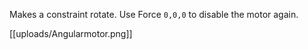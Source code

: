 Makes a constraint rotate. Use Force `0,0,0` to disable the motor again.

[[uploads/Angularmotor.png]]